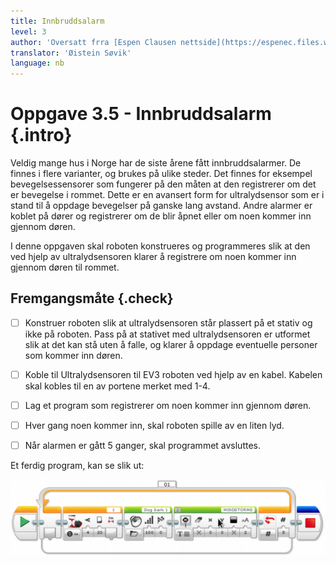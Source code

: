 ```yaml
---
title: Innbruddsalarm
level: 3
author: 'Oversatt frra [Espen Clausen nettside](https://espenec.files.wordpress.com/2015/09/lego-mindstorms-del-3-5.pdf)'
translator: 'Øistein Søvik'
language: nb
---
```




# Oppgave 3.5 - Innbruddsalarm {.intro}

Veldig mange hus i Norge har de siste årene fått innbruddsalarmer. De finnes i
flere varianter, og brukes på ulike steder. Det finnes for eksempel
bevegelsessensorer som fungerer på den måten at den registrerer om det er
bevegelse i rommet. Dette er en avansert form for ultralydsensor som er i stand
til å oppdage bevegelser på ganske lang avstand. Andre alarmer er koblet på
dører og registrerer om de blir åpnet eller om noen kommer inn gjennom døren.

I denne oppgaven skal roboten konstrueres og programmeres slik at den ved hjelp
av ultralydsensoren klarer å registrere om noen kommer inn gjennom døren til
rommet.

## Fremgangsmåte {.check}

- [ ] Konstruer roboten slik at ultralydsensoren står plassert på et stativ og
      ikke på roboten. Pass på at stativet med ultralydsensoren er utformet slik
      at det kan stå uten å falle, og klarer å oppdage eventuelle personer som
      kommer inn døren.

- [ ] Koble til Ultralydsensoren til EV3 roboten ved hjelp av en kabel. Kabelen
      skal kobles til en av portene merket med 1-4.

- [ ] Lag et program som registrerer om noen kommer inn gjennom døren.

- [ ] Hver gang noen kommer inn, skal roboten spille av en liten lyd.

- [ ] Når alarmen er gått 5 ganger, skal programmet avsluttes.

Et ferdig program, kan se slik ut:

![Bilde av et ferdig program](lego_mindstorms_innbrudd_1.png)
 
